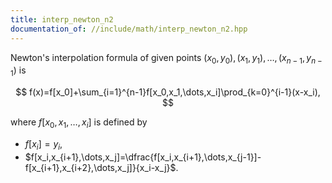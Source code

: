 ```yaml
---
title: interp_newton_n2
documentation_of: //include/math/interp_newton_n2.hpp
---
```


Newton's interpolation formula of given points $(x_0,y_0),(x_1,y_1),\dots,(x_{n-1},y_{n-1})$ is

$$
f(x)=f[x_0]+\sum_{i=1}^{n-1}f[x_0,x_1,\dots,x_i]\prod_{k=0}^{i-1}(x-x_i),
$$

where $f[x_0,x_1,\dots,x_i]$ is defined by

- $f[x_i]=y_i$,
- $f[x_i,x_{i+1},\dots,x_j]=\dfrac{f[x_i,x_{i+1},\dots,x_{j-1}]-f[x_{i+1},x_{i+2},\dots,x_j]}{x_i-x_j}$.
